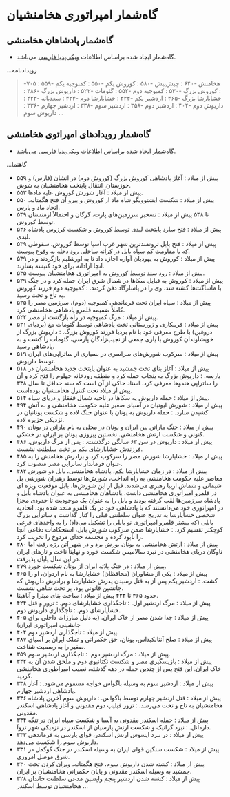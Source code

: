 # گاه‌شمار امپراتوری هخامنشیان

## گاه‌شمار پادشاهان هخامنشی

- گاه‌شمار ایجاد شده براساس اطلاعات [ویکی‌پدیا فارسی](https://w.wiki/ALhg) می‌باشد.

...رویدادنامه
  > -۷۰۵ : هخامنش
  > -۶۴۰ : چیش‌پیش
  > -۵۸۰ : کوروش یکم
  > -۵۵۰ : کمبوجیه یکم
  > -۵۵۹ : کوروش بزرگ
  > -۵۳۰ : کمبوجیه دوم
  > -۵۵۲ : گئومات
  > -۵۲۲ : داریوش بزرگ
  > -۴۸۶ : خشایارشا بزرگ
  > -۴۶۵ : اردشیر یکم
  > -۴۲۴ : خشایارشا دوم
  > -۴۲۴ : سغدیانه
  > -۴۲۳ : داریوش دوم
  > -۴۰۴ : اردشیر دوم
  > -۳۵۸ : اردشیر سوم
  > -۳۳۸ : اردشیر چهارم
  > -۳۳۶ : داریوش سوم
...

## گاه‌شمار رویدادهای امپراتوی هخامنشی

- گاه‌شمار ایجاد شده براساس اطلاعات [ویکی‌پدیا فارسی](https://w.wiki/DG6n) می‌باشد.

...گاهنما
- ۵۵۹ پیش از میلاد
  : آغاز پادشاهی کوروش بزرگ (کوروش دوم) در انشان (فارس) و خوزستان. انتقال پایتخت هخامنشیان به شوش.
- ۵۵۳ پیش از میلاد
  : آغاز شورش کوروش علیه مادها.
- ۵۵۰ پیش از میلاد
  : شکست ایشتوویگو شاه ماد از کوروش و پیرو آن فتح هگمتانه. اتحاد ماد و پارس.
- ۵۴۹ تا ۵۴۸ پیش از میلاد
  : تسخیر سرزمین‌های پارت، گرگان و احتمالاً ارمنستان توسط کوروش.
- ۵۴۶ پیش از میلاد
  : فتح سارد پایتخت لیدی توسط کوروش و شکست کرزوس پادشاه لیدی.
- ۵۳۹ پیش از میلاد
  : فتح بابل ثروتمندترین شهر غرب آسیا توسط کوروش. سقوطی که با مقاومت کم سپاه بابل در کرانه ساحلی رود دجله به وقوع پیوست.
- ۵۳۹ پیش از میلاد
  : کوروش به یهودیان آواره اجازه داد تا به اورشلیم بازگردند و در آنجا آزادانه برای خود کنیسه بسازند.
- ۵۳۵ پیش از میلاد
  : رود سند توسط کوروش به امپراتوری هخامنشیان پیوست.
- ۵۲۹ پیش از میلاد
  : کوروش به قبایل سکاها در شمال شرق ایران حمله کرد و در جنگ با ماساگت‌ها کشته شد. وی را در پاسارگاد دفن کردند.
  : کمبوجیه دوم فرزند کوروش به تاج و تخت رسید.
- ۵۲۵ پیش از میلاد
  : سپاه ایران تحت فرماندهی کمبوجیه (دوم)، سرزمین مصر را کاملاً ضمیمه قلمرو پادشاهی هخامنشی کرد.
- ۵۲۲ پیش از میلاد
  : مرگ کمبوجیه در راه بازگشت از مصر.
- ۵۲۱ پیش از میلاد
  : فریبکاری و زورستانی تخت پادشاهی توسط گئومات مغ (بردیای دروغین) با طرح معرفی خود با نام بردیا فرزند کوروش بزرگ.
  : داریوش بزرگ از خویشاوندان کوروش با یاری جمعی از نجیب‌زادگان پارسی، گئومات را کشت و به پادشاهی رسید.
- ۵۱۹ پیش از میلاد
  : سرکوب شورش‌های سراسری در بسیاری از ساتراپی‌های ایران توسط داریوش.
- ۵۱۸ پیش از میلاد
  : آغاز بنای تخت جمشید به عنوان پایتخت جدید هخامنشیان در پارسه.
  : داریوش بزرگ به پنجاب حمله کرد و منطقه رودخانه جهلوم را فتح کرد و آن را ساتراپی هندوها معرفی کرد. اسناد حاکی از آن است که سند حداقل تا سال ۳۳۸ پیش از میلاد تحت کنترل هخامنشیان بوده‌است.
- ۵۱۴  پیش از میلاد
  : حمله داریوش یه سکاها در ناحیه شمال قفقاز و دریای سیاه.
- ۴۹۴  پیش از میلاد
  : شورش ایونیان در آسیای صغیر علیه حکومت هخامنشی و به آتش کشیدن سارد.
  : حمله داریوش به یونان با عنوان جنگ لاده و شکست یونانیان در نزدیکی جزیره لاده.
- ۴۹۰  پیش از میلاد
  : جنگ ماراتن بین ایران و یونان در محلی به نام ماراتن در یونان کنونی و شکست ارتش هخامنشی. نخستین پیروزی یونان بر ایران در خشکی.
- ۴۸۶  پیش از میلاد
  : داریوش در سن ۶۳ سالگی درگذشت.
  : پس از مرگ داریوش، فرزندش خشایارشای یکم بر تخت سلطنت نشست.
- ۴۸۵ پیش از میلاد
  : خشایارشا شورش مصر را سرکوب کرد و برادرش هخامنش را به عنوان فرماندار ساتراپی مصر منصوب کرد.
- ۴۸۴ پیش از میلاد
  : در زمان خشایارشا یکم، پادشاه هخامنشی، بابل دو شورش معاصر علیه حکومت هخامنشی به راه انداخت، شورش‌ها توسط رهبران شورشی بل شیمانی و شماش اریبا رهبری می‌شدند. قبل از این شورش‌ها، بابل موقعیت ویژه ای در قلمرو امپراتوری هخامنشی داشت، پادشاهان هخامنشی به عنوان پادشاه بابل و پادشاه سرزمین‌ها لقب گرفته بودند و بابل را به عنوان یک موجودیت تا حدودی مجزا در امپراتوری خود می‌دانستند که با پادشاهی خود در یک قلمرو متحد شده بود. اتحادیه شخصی خشایارشا به تدریج عنوان سلطنتی قبلی را کنار گذاشت و ساتراپی بزرگ بابلی (که بیشتر قلمرو امپراتوری نو بابلی را تشکیل می‌داد) را به واحدهای فرعی کوچکتر تقسیم کرد.
  : خشایارشا ضمن سرکوب شورش بابل، استحکامات دفاعی آنجا را نابود کرده و مجسمه خدای مردوخ را تخریب کرد.
- ۴۸۰ پیش از میلاد
  : ارتش هخامنشی به یونان یورش برد و در شهر آتن رژه رفت اما ناوگان دریای هخامنشی در نبرد سالامیس شکست خورد و نهایتاً تاخت و تازهای ایران در این سال پایان پذیرفت.
- ۴۷۹  پیش از میلاد
  : در جنگ پلاته ایران از یونان شکست خورد.
- ۴۶۵  پیش از میلاد
  : یکی از مشاوران (محافظان) خشایارشا به نام اردوان، او را کشت.
  : اردشیر یکم پس از به قتل رسیدن پدرش خشایارشا و برادرش داریوش که جانشین قانونی بود، بر تخت شاهی نشست.
- حدود ۴۶۵ تا ۴۲۴  پیش از میلاد
  : ساخت بنای میترا و آناهیتا.
- ۴۲۴ پیش از میلاد
  : مرگ اردشیر اول.
  : تاجگذاری خشایارشای دوم.
  : ترور و قتل خشایارشای دوم.
  : تاجگذاری داریوش دوم.
- ۴۰۵  پیش از میلاد
  : جدا شدن مصر از خاک ایران. (به دلیل مبارزات داخلی برای جانشینی امپراتوری ایران)
- ۴۰۴  پیش از میلاد
  : تاجگذاری اردشیر دوم.
- ۳۸۷  پیش از میلاد
  : صلح آنتالکیداس، یونان، حق حکمرانی و تملک ایران بر آسیای صغیر را به رسمیت شناخت.
- ۳۵۹ پیش از میلاد
  : مرگ اردشیر دوم.
  : تاجگذاری اردشیر سوم.
- ۳۴۲ پیش از میلاد
  : بازپسگیری مصر و شکست نکتانبوی دوم و ملحق شدن آن به خاک ایران. این فتح پس از چندین حمله در دهه گذشته، نصیب امپراطوری هخامنشی گردید.
- ۳۳۸ پیش از میلاد
  : اردشیر سوم به وسیله باگواس خواجه مسموم می‌شود.
  : آغاز پادشاهی اردشیر چهارم.
- ۳۳۶  پیش از میلاد
  : قتل اردشیر چهارم توسط باگواس.
  : داریوش سوم آخرین پادشاه هخامنشیان به تاج و تخت می‌رسد.
  : ترور فیلیپ دوم مقدونی و آغاز پادشاهی اسکندر مقدونی.
- ۳۳۴  پیش از میلاد
  : حمله اسکندر مقدونی به آسیا و شکست سپاه ایران در تنگه داردانل.
  : نبرد گرانیک و شکست ارتش پارسیان از اسکندر در نزدیکی شهر تروآ.
- ۳۳۳  پیش از میلاد
  : در نبرد ایسوس ارتش اسکندر، قوای پارسی به فرماندهی داریوش سوم را شکست می‌دهد.
- ۳۳۱  پیش از میلاد
  : شکست سنگین قوای ایران به وسیله اسکندر در جنگ گوگمل در شرق موصل امروزی.
- ۳۳۰  پیش از میلاد
  : کشته شدن داریوش سوم، فتح هگمتانه، ویران کردن تخت جمشید به وسیله اسکندر مقدونی و پایان حکمرانی هخامنشیان بر ایران.
- ۳۲۸  پیش از میلاد
  : کشته شدن اردشیر پنجم واپسین مدعی سلطنت خاندان هخامنشیان توسط اسکندر
...